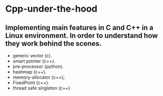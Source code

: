# Cpp-under-the-hood
## Implementing main features in C and C++ in a Linux environment. In order to understand how they work behind the scenes. 
- generic vector (c).
- smart pointer (c++).
- pre-processor (python).
- hashmap (c++).
- memory-allocator (c++);
- FixedPoint (c++).
- thread safe singleton (c++)

